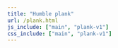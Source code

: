 ```yaml
---
title: "Humble plank"
url: /plank.html
js_include: ["main", "plank-v1"]
css_include: ["main", "plank-v1"]
---
```

